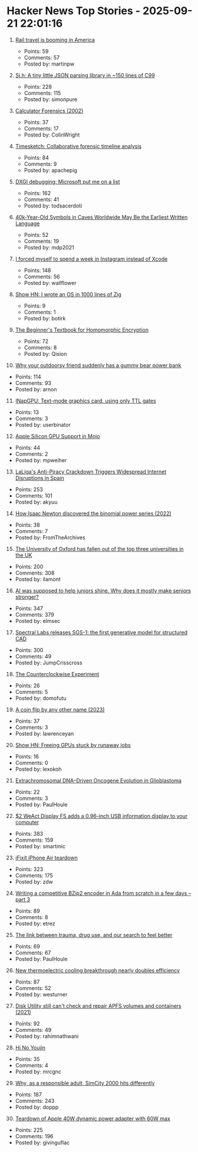 # Hacker News Top Stories - 2025-09-21 22:01:16

1. [Rail travel is booming in America](https://www.economist.com/united-states/2025/09/21/rail-travel-is-booming-in-america)
   - Points: 59
   - Comments: 57
   - Posted by: martinpw

2. [Sj.h: A tiny little JSON parsing library in ~150 lines of C99](https://github.com/rxi/sj.h)
   - Points: 228
   - Comments: 115
   - Posted by: simonpure

3. [Calculator Forensics (2002)](https://www.rskey.org/~mwsebastian/miscprj/results.htm)
   - Points: 37
   - Comments: 17
   - Posted by: ColinWright

4. [Timesketch: Collaborative forensic timeline analysis](https://github.com/google/timesketch)
   - Points: 84
   - Comments: 9
   - Posted by: apachepig

5. [DXGI debugging: Microsoft put me on a list](https://slugcat.systems/post/25-09-21-dxgi-debugging-microsoft-put-me-on-a-list/)
   - Points: 162
   - Comments: 41
   - Posted by: todsacerdoti

6. [40k-Year-Old Symbols in Caves Worldwide May Be the Earliest Written Language](https://www.openculture.com/2025/09/40000-year-old-symbols-found-in-caves-worldwide-may-be-the-earliest-written-language.html)
   - Points: 52
   - Comments: 19
   - Posted by: mdp2021

7. [I forced myself to spend a week in Instagram instead of Xcode](https://www.pixelpusher.club/p/i-forced-myself-to-spend-a-week-in)
   - Points: 148
   - Comments: 56
   - Posted by: wallflower

8. [Show HN: I wrote an OS in 1000 lines of Zig](https://github.com/botirk38/OS-1000-lines-zig)
   - Points: 9
   - Comments: 1
   - Posted by: botirk

9. [The Beginner's Textbook for Homomorphic Encryption](https://arxiv.org/abs/2503.05136)
   - Points: 72
   - Comments: 8
   - Posted by: Qision

10. [Why your outdoorsy friend suddenly has a gummy bear power bank](https://www.theverge.com/tech/781387/backpacking-ultralight-haribo-power-bank)
   - Points: 114
   - Comments: 93
   - Posted by: arnon

11. [INapGPU: Text-mode graphics card, using only TTL gates](https://github.com/Leoneq/iNapGPU)
   - Points: 13
   - Comments: 3
   - Posted by: userbinator

12. [Apple Silicon GPU Support in Mojo](https://forum.modular.com/t/apple-silicon-gpu-support-in-mojo/2295)
   - Points: 44
   - Comments: 2
   - Posted by: mpweiher

13. [LaLiga's Anti-Piracy Crackdown Triggers Widespread Internet Disruptions in Spain](https://reclaimthenet.org/laligas-anti-piracy-crackdown-triggers-widespread-internet-disruptions)
   - Points: 253
   - Comments: 101
   - Posted by: akyuu

14. [How Isaac Newton discovered the binomial power series (2022)](https://www.quantamagazine.org/how-isaac-newton-discovered-the-binomial-power-series-20220831/)
   - Points: 38
   - Comments: 7
   - Posted by: FromTheArchives

15. [The University of Oxford has fallen out of the top three universities in the UK](https://hotminute.co.uk/2025/09/19/oxford-loses-top-3-university-ranking-for-the-first-time/)
   - Points: 200
   - Comments: 308
   - Posted by: ilamont

16. [AI was supposed to help juniors shine. Why does it mostly make seniors stronger?](https://elma.dev/notes/ai-makes-seniors-stronger/)
   - Points: 347
   - Comments: 379
   - Posted by: elmsec

17. [Spectral Labs releases SGS-1: the first generative model for structured CAD](https://www.spectrallabs.ai/research/SGS-1)
   - Points: 300
   - Comments: 49
   - Posted by: JumpCrisscross

18. [The Counterclockwise Experiment](https://domofutu.substack.com/p/the-counterclockwise-experiment)
   - Points: 26
   - Comments: 5
   - Posted by: domofutu

19. [A coin flip by any other name (2023)](https://cgad.ski/blog/a-coin-flip-by-any-other-name.html)
   - Points: 37
   - Comments: 3
   - Posted by: lawrenceyan

20. [Show HN: Freeing GPUs stuck by runaway jobs](https://github.com/kagehq/gpu-kill)
   - Points: 16
   - Comments: 0
   - Posted by: lexokoh

21. [Extrachromosomal DNA–Driven Oncogene Evolution in Glioblastoma](https://aacrjournals.org/cancerdiscovery/article/doi/10.1158/2159-8290.CD-24-1555/764257/Extrachromosomal-DNA-Driven-Oncogene-Spatial)
   - Points: 22
   - Comments: 3
   - Posted by: PaulHoule

22. [$2 WeAct Display FS adds a 0.96-inch USB information display to your computer](https://www.cnx-software.com/2025/09/18/2-weact-display-fs-adds-a-0-96-inch-usb-information-display-to-your-computer/)
   - Points: 383
   - Comments: 159
   - Posted by: smartmic

23. [iFixit iPhone Air teardown](https://www.ifixit.com/News/113171/iphone-air-teardown)
   - Points: 323
   - Comments: 175
   - Posted by: zdw

24. [Writing a competitive BZip2 encoder in Ada from scratch in a few days – part 3](https://gautiersblog.blogspot.com/2025/09/writing-competitive-bzip2-encoder-in.html)
   - Points: 89
   - Comments: 8
   - Posted by: etrez

25. [The link between trauma, drug use, and our search to feel better](https://lithub.com/the-link-between-trauma-drug-use-and-our-search-to-feel-better/)
   - Points: 69
   - Comments: 67
   - Posted by: PaulHoule

26. [New thermoelectric cooling breakthrough nearly doubles efficiency](https://www.sciencedaily.com/releases/2025/09/250919085242.htm)
   - Points: 87
   - Comments: 52
   - Posted by: westurner

27. [Disk Utility still can't check and repair APFS volumes and containers (2021)](https://eclecticlight.co/2021/11/19/disk-utility-still-cant-check-and-repair-apfs-volumes-and-containers/)
   - Points: 92
   - Comments: 49
   - Posted by: rahimnathwani

28. [Hi No Youjin](https://aethermug.com/posts/hi-no-youjin)
   - Points: 35
   - Comments: 4
   - Posted by: mrcgnc

29. [Why, as a responsible adult, SimCity 2000 hits differently](https://arstechnica.com/gaming/2025/09/thirty-years-later-simcity-2000-hasnt-changed-but-i-have/)
   - Points: 187
   - Comments: 243
   - Posted by: doppp

30. [Teardown of Apple 40W dynamic power adapter with 60W max](https://www.chargerlab.com/teardown-of-apple-40w-dynamic-power-adapter-with-60w-max-a3365/)
   - Points: 225
   - Comments: 196
   - Posted by: givinguflac

